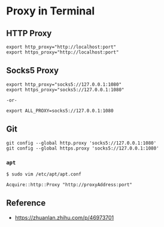 # Proxy in Terminal

## HTTP Proxy

```
export http_proxy="http://localhost:port"
export https_proxy="http://localhost:port"
```

## Socks5 Proxy

```
export http_proxy="socks5://127.0.0.1:1080"
export https_proxy="socks5://127.0.0.1:1080"

-or-

export ALL_PROXY=socks5://127.0.0.1:1080
```

## Git

```
git config --global http.proxy 'socks5://127.0.0.1:1080' 
git config --global https.proxy 'socks5://127.0.0.1:1080'
```

### `apt`

```
$ sudo vim /etc/apt/apt.conf

Acquire::http::Proxy "http://proxyAddress:port"
```

## Reference

- https://zhuanlan.zhihu.com/p/46973701

